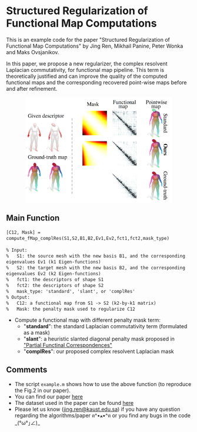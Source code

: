 # Structured Regularization of Functional Map Computations
This is an example code for the paper "Structured Regularization of Functional Map Computations" by Jing Ren, Mikhail Panine, Peter Wonka and Maks Ovsjanikov.

In this paper, we propose a new regularizer, the complex resolvent Laplacian commutativity, for functional map pipeline. This term is
theoretically justified and can improve the quality of the computed functional maps and the corresponding recovered point-wise maps
before and after refinement.

<p align="center">
  <img align="center"  src="/figs/example.png" width="400">
</p>


Main Function
--------------------
```
[C12, Mask] = compute_fMap_complRes(S1,S2,B1,B2,Ev1,Ev2,fct1,fct2,mask_type)

% Input:
%   S1: the source mesh with the new basis B1, and the corresponding eigenvalues Ev1 (k1 Eigen-functions)
%   S2: the target mesh with the new basis B2, and the corresponding eigenvalues Ev2 (k2 Eigen-functions)
%   fct1: the descriptors of shape S1
%   fct2: the descriptors of shape S2
%   mask_type: 'standard', 'slant', or 'complRes' 
% Output:
%   C12: a functional map from S1 -> S2 (k2-by-k1 matrix)
%   Mask: the penalty mask used to regularize C12
```
- Compute a functional map with different penalty mask term:
  - "**standard**": the standard Laplacian commutativity term (formulated as a mask)
  - "**slant**": a heuristic slanted diagonal penalty mask proposed in ["Partial Functinal Correspondences"](https://arxiv.org/abs/1506.05274)
  - "**complRes**": our proposed complex resolvent Laplacian mask


Comments
-------------------------
- The script ```example.m``` shows how to use the above function (to reproduce the Fig.2 in our paper). 
- You can find our paper [here](https://www.dropbox.com/s/ctvor2e25eaaev6/2019SGP_Structured_Regularization_fMap.pdf?dl=0)
- The dataset used in the paper can be found [here](https://github.com/llorz/SGA18_orientation_BCICP_dataset)
- Please let us know (jing.ren@kaust.edu.sa) if you have any question regarding the algorithms/paper ฅ^•ﻌ•^ฅ or you find any bugs in the code \_(°ω°｣∠)\_
